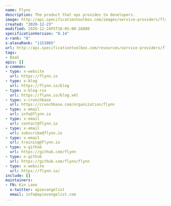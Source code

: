 ```yaml
---
name: Flynn
description: The product that ops provides to developers.
image: http://api.specificationtoolbox.com/images/service-providers/flynn.jpg
created: "2020-12-23"
modified: 2020-12-24PST10:05:00-28800
specificationVersion: "0.14"
x-rank: "8"
x-alexaRank: "1153005"
url: http://api.specificationtoolbox.com/resources/service-providers/flynn/
tags:
- BaaS
apis: []
x-common:
- type: x-website
  url: https://flynn.io
- type: x-blog
  url: https://flynn.io/blog
- type: x-blog-rss
  url: https://flynn.io/blog.xml
- type: x-crunchbase
  url: https://crunchbase.com/organization/flynn
- type: x-email
  url: info@flynn.io
- type: x-email
  url: contact@flynn.io
- type: x-email
  url: subscribe@flynn.io
- type: x-email
  url: training@flynn.io
- type: x-github
  url: https://github.com/flynn
- type: x-github
  url: https://github.com/flynn/flynn
- type: x-website
  url: https://flynn.io/
include: []
maintainers:
- FN: Kin Lane
  x-twitter: apievangelist
  email: info@apievangelist.com
...
```

